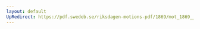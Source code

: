 ```yaml
---
layout: default
UpRedirect: https://pdf.swedeb.se/riksdagen-motions-pdf/1869/mot_1869__ak__00329.pdf
---
```

